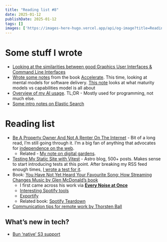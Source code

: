 ```yaml
---
title: "Reading list #8"
date: 2025-01-12
publishDate: 2025-01-12
tags: []
images: ['https://images-here-hugo.vercel.app/api/og-image?title=Reading+list+%238']
---
```

# Some stuff I wrote
- [Looking at the similarities between good Graphics User Interfaces & Command Line Interfaces](https://guidefari.com/gui-cli/)
- [Wrote some notes](https://www.guidefari.com/maturity-vs-capability/) from the book [Accelerate](https://www.guidefari.com/accelerate/). This time, looking at mental models for software delivery. [This note](https://www.guidefari.com/maturity-vs-capability/) looks at what maturity models vs capabilities model is all about
- [Overview of my AI usage](https://guidefari.com/ai). TL;DR - Mostly used for programming, not much else.
- [Some intro notes on Elastic Search](https://guidefari.com/elastic-search/)

# Reading list 

* [Be A Property Owner And Not A Renter On The Internet](https://den.dev/blog/be-a-property-owner-not-a-renter-on-the-internet/) - Bit of a long read, I’m still going through it. I’m a big fan of anything that advocates for [independence on the web](https://indieweb.org/).
  * Related - [My note on digital gardens](https://www.guidefari.com/digital-garden/).
* [Testing My Static Site with Vitest](https://randomgeekery.org/post/2025/01/testing-my-static-site-with-vitest/) - Astro blog, 500+ posts. Makes sense to start introducing tests at this point. After breaking my RSS feed enough times, [I wrote a test for it](https://github.com/guidefari/gbfm/commit/d864aeb61b47367f28334700b0d413da1b30b10f#diff-4a42bf2ea238cd2c99da46abb0d2b6a198dae6984575478924b03d4e9d16ba53).
* Book: [You Have Not Yet Heard Your Favourite Song: How Streaming Changes Music by Glen McDonald’s book](https://www.goodreads.com/book/show/199504414-you-have-not-yet-heard-your-favourite-song)
  * I first came across his work via **[Every Noise at Once](https://everynoise.com)**
  * [Interesting Spotify tools](https://www.guidefari.com/spotify-tools/)
  * [Exportify](https://exportify.net/)
  * Related book: [Spotify Teardown](https://www.guidefari.com/spotify-teardown/)
* [Communication tips for remote work by Thorsten Ball](https://thorstenball.com/remote-communication/)

## What’s new in tech?
- [Bun ‘native’ S3 support](https://x.com/bunjavascript/status/1873284653974778367)
